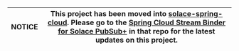 | NOTICE | This project has been moved into [solace-spring-cloud](https://github.com/SolaceProducts/solace-spring-cloud). Please go to the [Spring Cloud Stream Binder for Solace PubSub+](https://github.com/SolaceProducts/solace-spring-cloud/tree/master/solace-spring-cloud-starters/solace-spring-cloud-stream-starter) in that repo for the latest updates on this project. |
| --- | --- |
